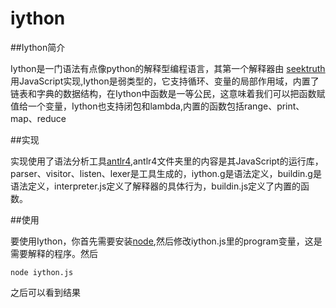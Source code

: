 # iython


##Iython简介

Iython是一门语法有点像python的解释型编程语言，其第一个解释器由
[seektruth](http://seektruth.github.io)用JavaScript实现,Iython是弱类型的，它支持循环、变量的局部作用域，内置了链表和字典的数据结构，在Iython中函数是一等公民，这意味着我们可以把函数赋值给一个变量，Iython也支持闭包和lambda,内置的函数包括range、print、map、reduce

##实现

实现使用了语法分析工具[antlr4](http://www.antlr.org/),antlr4文件夹里的内容是其JavaScript的运行库，parser、visitor、listen、lexer是工具生成的，iython.g是语法定义，buildin.g是语法定义，interpreter.js定义了解释器的具体行为，buildin.js定义了内置的函数。


##使用

要使用Iython，你首先需要安装[node](https://nodejs.org/),然后修改iython.js里的program变量，这是需要解释的程序。然后

`node iython.js` 

之后可以看到结果